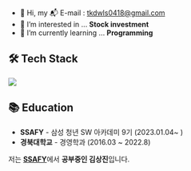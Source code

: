 - 👋 Hi, my :mailbox_with_mail: E-mail : tkdwls0418@gmail.com
- 👀 I’m interested in ... **Stock investment**
- 🌱 I’m currently learning ... **Programming**


## 🛠 Tech Stack
<img src="https://img.shields.io/badge/Python-3766AB?style=flat-square&logo=Python&logoColor=white"/>


## 📚 Education

- **SSAFY** - 삼성 청년 SW 아카데미 9기 (2023.01.04~      )
- **경북대학교**  - 경영학과  (2016.03 ~ 2022.8)


저는 [**SSAFY**](#)에서 **공부중인 김상진**입니다.


